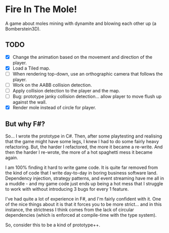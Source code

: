 # Fire In The Mole!
A game about moles mining with dynamite and blowing each other up (a Bomberstein3D).

## TODO
 - [x] Change the animation based on the movement and direction of the player.
 - [x] Load a Tiled map.
 - [ ] When rendering top-down, use an orthographic camera that follows the player.
 - [ ] Work on the AABB collision detection.
 - [ ] Apply collision detection to the player and the map.
 - [ ] Bug: prototype janky collision detection... allow player to move flush up against the wall.
 - [x] Render mole instead of circle for player.

## But why F#?
So... I wrote the prototype in C#. Then, after some playtesting and realising that the game might have some legs, I knew I had to do some fairly heavy refactoring. But, the harder I refactored, the more it became a re-write. And then the harder I re-wrote, the more of a hot spaghetti mess it became again.

I am 100% finding it hard to write game code. It is quite far removed from the kind of code that I write day-to-day in boring business software land. Dependency injection, strategy patterns, and event streaming have me all in a muddle - and my game code just ends up being a hot mess that I struggle to work with without introducing 3 bugs for every 1 feature.

I've had quite a lot of experience in F#, and I'm fairly confident with it. One of the nice things about it is that it forces you to be more strict... and in this instance, the strictness I think comes from the lack of circular dependencies (which is enforced at compile-time with the type system).

So, consider this to be a kind of prototype++.